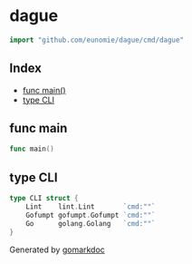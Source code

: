 <!-- gomarkdoc:embed:start -->

<!-- Code generated by gomarkdoc. DO NOT EDIT -->

# dague

```go
import "github.com/eunomie/dague/cmd/dague"
```

## Index

- [func main()](<#func-main>)
- [type CLI](<#type-cli>)


## func main

```go
func main()
```

## type CLI

```go
type CLI struct {
    Lint    lint.Lint       `cmd:""`
    Gofumpt gofumpt.Gofumpt `cmd:""`
    Go      golang.Golang   `cmd:""`
}
```



Generated by [gomarkdoc](<https://github.com/princjef/gomarkdoc>)


<!-- gomarkdoc:embed:end -->